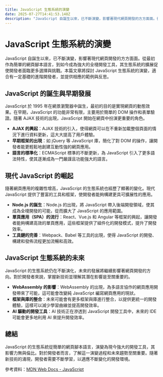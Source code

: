 ```yaml
---
title: JavaScript 生態系統的演變
date: 2025-07-27T14:41:53.148Z
description: "JavaScript 自誕生以來，已不斷演變，影響著現代網頁開發的方方面面。從最初作為簡單的網頁腳本語言，到如今成為強大的全棧開發工具，其生態系統的擴展促使開發者面臨更多選擇與挑戰。本篇文章將探討 JavaScript 生態系統的演變，適合有一定基礎的進階開發者，並提供相應的範例與反思。"
---
```


# JavaScript 生態系統的演變

JavaScript 自誕生以來，已不斷演變，影響著現代網頁開發的方方面面。從最初作為簡單的網頁腳本語言，到如今成為強大的全棧開發工具，其生態系統的擴展促使開發者面臨更多選擇與挑戰。本篇文章將探討 JavaScript 生態系統的演變，適合有一定基礎的進階開發者，並提供相應的範例與反思。

## JavaScript 的誕生與早期發展

JavaScript 於 1995 年在網景瀏覽器中誕生，最初的目的是實現網頁的動態效果。在早期，JavaScript 的功能非常有限，主要用於簡單的 DOM 操作和表單驗證。隨著 AJAX 技術的出現，JavaScript 開始在網頁中扮演更重要的角色。

- **AJAX 的興起**：AJAX 技術的引入，使得網頁可以在不重新加載整個頁面的情況下進行資料更新，這大大提高了用戶體驗。
- **早期框架的出現**：如 jQuery 等 JavaScript 庫，簡化了對 DOM 的操作，讓開發者能更輕鬆地創建互動性強的網頁應用。
- **語言的標準化**：ECMAScript 標準的不斷更新，為 JavaScript 引入了更多語法特性，使其逐漸成為一門嚴謹且功能強大的語言。

## 現代 JavaScript 的崛起

隨著網頁應用的複雜性增高，JavaScript 的生態系統也經歷了顯著的變化。現代 JavaScript 提供了豐富的工具和框架，使開發者能夠構建更具可擴展性的應用。

- **Node.js 的誕生**：Node.js 的出現，將 JavaScript 帶入後端開發領域，使其成為全棧開發的可能，從而擴大了 JavaScript 的應用範圍。
- **單頁應用（SPA）的流行**：React、Vue.js 和 Angular 等框架的興起，讓開發者能夠構建高效的單頁應用，這些框架提供了組件化的開發模式，提升了開發效率。
- **工具鏈的完善**：Webpack、Babel 等工具的出現，使得 JavaScript 的開發、構建和發佈流程更加流暢和高效。

## JavaScript 生態系統的未來

JavaScript 的生態系統仍在不斷演化，未來的發展將繼續影響著網頁開發的方向。對於開發者來說，掌握新技術並理解其潛在影響是至關重要的。

- **WebAssembly 的影響**：WebAssembly 的出現，為多語言協作的網頁應用開發帶來了可能，這可能會改變純 JavaScript 編寫網頁應用的現狀。
- **框架與庫的整合**：未來可能會有更多框架與庫進行整合，以提供更統一的開發體驗，這樣可以減少學習曲線並提高開發效率。
- **AI 驅動的開發工具**：AI 技術正在滲透到 JavaScript 開發工具中，未來的 IDE 可能會更多地利用 AI 來提升開發效率。

## 總結

JavaScript 的生態系統從簡單的網頁腳本語言，演變為現今強大的開發工具，其影響力無與倫比。對於開發者而言，了解這一演變過程和未來趨勢至關重要。隨著新技術的涌現，開發者需要不斷學習，以適應不斷變化的開發環境。

參考資料：[MDN Web Docs - JavaScript](https://developer.mozilla.org/en-US/docs/Web/JavaScript)